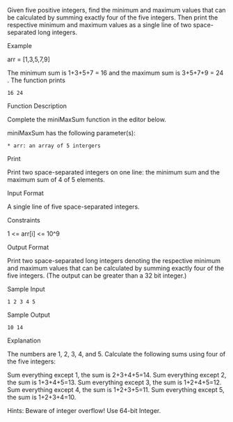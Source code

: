 Given five positive integers, find the minimum and maximum values that can be calculated by summing exactly four of the five integers. Then print the respective minimum and maximum values as a single line of two space-separated long integers.

Example

arr = [1,3,5,7,9]

The minimum sum is 1+3+5+7 = 16 and the maximum sum is 3+5+7+9 = 24 . The function prints

```
16 24
```

Function Description

Complete the miniMaxSum function in the editor below.

miniMaxSum has the following parameter(s):

    * arr: an array of 5 intergers

Print

Print two space-separated integers on one line: the minimum sum and the maximum sum of 4 of 5 elements.

Input Format

A single line of five space-separated integers.

Constraints

1 <= arr[i] <= 10^9

Output Format

Print two space-separated long integers denoting the respective minimum and maximum values that can be calculated by summing exactly four of the five integers. (The output can be greater than a 32 bit integer.)

Sample Input

```
1 2 3 4 5
```

Sample Output

```
10 14
```

Explanation

The numbers are 1, 2, 3, 4, and 5. Calculate the following sums using four of the five integers:

Sum everything except 1, the sum is 2+3+4+5=14.
Sum everything except 2, the sum is 1+3+4+5=13.
Sum everything except 3, the sum is 1+2+4+5=12.
Sum everything except 4, the sum is 1+2+3+5=11.
Sum everything except 5, the sum is 1+2+3+4=10.

Hints: Beware of integer overflow! Use 64-bit Integer.
